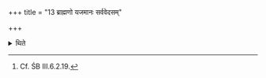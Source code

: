 +++
title = "13 ब्राह्मणो यजमानः सर्ववेदसम्"

+++

<details><summary>थिते</summary>

13. (If) the sacrificer is a Brahmin, he gives all his possessions.[^1]  

[^1]: Cf. ŚB III.6.2.19. 
</details>
